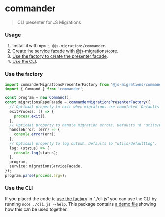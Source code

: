 # commander
> CLI presenter for JS Migrations

### Usage
1. Install it with `npm i @js-migrations/commander`.
1. [Create the service facade with @js-migrations/core](https://github.com/js-migrations/core#usage).
1. [Use the factory to create the presenter facade](#use-the-factory).
1. [Use the CLI](#use-the-cli).

### Use the factory
```typescript
import commanderMigrationsPresenterFactory from '@js-migrations/commander/dist/factory';
import { Command } from 'commander';

const program = new Command();
const migrationsRepoFacade = commanderMigrationsPresenterFactory({
  // Optional property to exit when migrations are completed. Defaults to `process.exit`.
  exitProcess: () => {
    process.exit();
  },
  // Optional property to handle migration errors. Defaults to "utils/handleError".
  handleError: (err) => {
    console.error(err);
  },
  // Optional property to log output. Defaults to "utils/defaultLog".
  log: (status) => {
    console.log(status);
  },
  program,
  service: migrationsServiceFacade,
});
program.parse(process.argv);
```

### Use the CLI
If you placed the code to [use the factory](#use-the-factory) in "./cli.js" you can use the CLI by running `node ./cli.js --help`. This package contains [a demo file](./src/demo.ts) showing how this can be used together.
